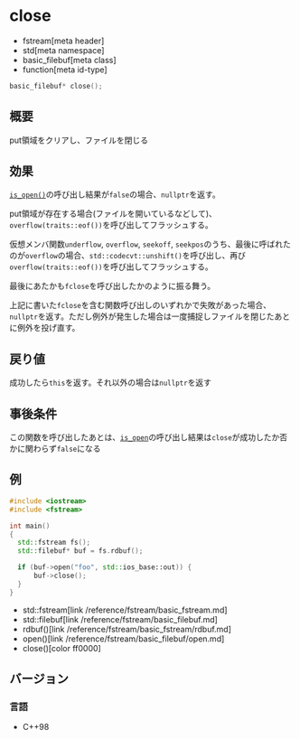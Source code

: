 # close
* fstream[meta header]
* std[meta namespace]
* basic_filebuf[meta class]
* function[meta id-type]

```cpp
basic_filebuf* close();
```

## 概要

put領域をクリアし、ファイルを閉じる

## 効果

[`is_open()`](is_open.md)の呼び出し結果が`false`の場合、`nullptr`を返す。

put領域が存在する場合(ファイルを開いているなどして)、`overflow(traits::eof())`を呼び出してフラッシュする。

仮想メンバ関数`underflow`, `overflow`, `seekoff`,  `seekpos`のうち、最後に呼ばれたのが`overflow`の場合、`std::codecvt::unshift()`を呼び出し、再び`overflow(traits::eof())`を呼び出してフラッシュする。

最後にあたかも`fclose`を呼び出したかのように振る舞う。

上記に書いた`fclose`を含む関数呼び出しのいずれかで失敗があった場合、`nullptr`を返す。ただし例外が発生した場合は一度捕捉しファイルを閉じたあとに例外を投げ直す。

## 戻り値

成功したら`this`を返す。それ以外の場合は`nullptr`を返す

## 事後条件

この関数を呼び出したあとは、[`is_open`](is_open.md)の呼び出し結果は`close`が成功したか否かに関わらず`false`になる

## 例

```cpp example
#include <iostream>
#include <fstream>

int main()
{
  std::fstream fs();
  std::filebuf* buf = fs.rdbuf();

  if (buf->open("foo", std::ios_base::out)) {
      buf->close();
  }
}
```
* std::fstream[link /reference/fstream/basic_fstream.md]
* std::filebuf[link /reference/fstream/basic_filebuf.md]
* rdbuf()[link /reference/fstream/basic_fstream/rdbuf.md]
* open()[link /reference/fstream/basic_filebuf/open.md]
* close()[color ff0000]

## バージョン
### 言語
- C++98
